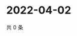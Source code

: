 # 2022-04-02

共 0 条

<!-- BEGIN WEIBO -->
<!-- 最后更新时间 Sat Apr 02 2022 21:11:48 GMT+0800 (China Standard Time) -->

<!-- END WEIBO -->
